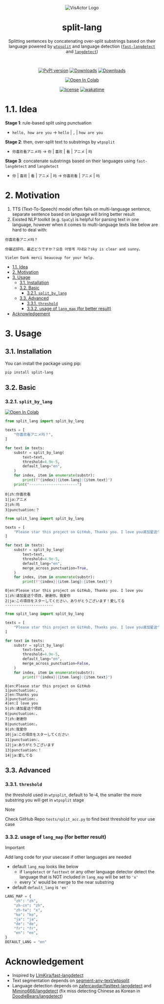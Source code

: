 <div align="center">

<img alt="VisActor Logo" src="https://github.com/DoodleBears/split-lang/blob/main/.github/profile/split-lang-banner.svg"/>
  
</div>
<div align="center">
  <h1>split-lang</h1>

Splitting sentences by concatenating over-split substrings based on their language
powered by [`wtpsplit`](https://github.com/segment-any-text/wtpsplit) and language detection ([`fast-langdetect`](https://github.com/LlmKira/fast-langdetect) and [`langdetect`](https://github.com/Mimino666/langdetect)) 

</div>

<br/>

<div align="center">

[![PyPI version](https://badge.fury.io/py/split-lang.svg)](https://badge.fury.io/py/split-lang)
[![Downloads](https://static.pepy.tech/badge/split-lang)](https://pepy.tech/project/split-lang)
[![Downloads](https://static.pepy.tech/badge/split-lang/month)](https://pepy.tech/project/split-lang)


[![Open In Colab](https://colab.research.google.com/assets/colab-badge.svg)](https://colab.research.google.com/github/DoodleBears/split-lang/blob/main/split-lang-demo.ipynb)


[![license](https://img.shields.io/badge/license-MIT-blue.svg)](https://github.com/DoodleBears/split-lang/blob/main/LICENSE)
[![wakatime](https://wakatime.com/badge/user/5728d95a-5cfb-4acb-b600-e34c2fc231b6/project/e06e0a00-9ba1-453d-8c62-a0b2604aaaad.svg)](https://wakatime.com/badge/user/5728d95a-5cfb-4acb-b600-e34c2fc231b6/project/e06e0a00-9ba1-453d-8c62-a0b2604aaaad)

</div>




# 1.1. Idea

**Stage 1**: rule-based split using punctuation
- `hello, how are you` -> `hello` | `,` | `how are you`

**Stage 2**: then, over-split text to substrings by `wtpsplit`
- `你喜欢看アニメ吗` -> `你` | `喜欢` | `看` | `アニメ` | `吗`

**Stage 3**: concatenate substrings based on their languages using `fast-langdetect` and `langdetect`
- `你` | `喜欢` | `看` | `アニメ` | `吗` -> `你喜欢看` | `アニメ` | `吗`

# 2. Motivation
1. TTS (Text-To-Speech) model often fails on multi-language sentence, separate sentence based on language will bring better result
2. Existed NLP toolkit (e.g. `SpaCy`) is helpful for parsing text in one language, however when it comes to multi-language texts like below are hard to deal with: 

```
你喜欢看アニメ吗？
```

```
你最近好吗、最近どうですか？요즘 어떻게 지내요？sky is clear and sunny。
```
```
Vielen Dank merci beaucoup for your help.
```

- [1.1. Idea](#11-idea)
- [2. Motivation](#2-motivation)
- [3. Usage](#3-usage)
  - [3.1. Installation](#31-installation)
  - [3.2. Basic](#32-basic)
    - [3.2.1. `split_by_lang`](#321-split_by_lang)
  - [3.3. Advanced](#33-advanced)
    - [3.3.1. `threshold`](#331-threshold)
    - [3.3.2. usage of `lang_map` (for better result)](#332-usage-of-lang_map-for-better-result)
- [Acknowledgement](#acknowledgement)


# 3. Usage

## 3.1. Installation

You can install the package using pip:

```bash
pip install split-lang
```



## 3.2. Basic
### 3.2.1. `split_by_lang`

[![Open In Colab](https://colab.research.google.com/assets/colab-badge.svg)](https://colab.research.google.com/github/DoodleBears/split-lang/blob/main/split-lang-demo.ipynb)

```python
from split_lang import split_by_lang

texts = [
    "你喜欢看アニメ吗？",
]

for text in texts:
    substr = split_by_lang(
        text=text,
        threshold=4.9e-5,
        default_lang="en",
    )
    for index, item in enumerate(substr):
        print(f"{index}|{item.lang}:{item.text}")
    print("----------------------")
```

```
0|zh:你喜欢看
1|ja:アニメ
2|zh:吗
3|punctuation:？
```

```python
from split_lang import split_by_lang

texts = [
    "Please star this project on GitHub, Thanks you. I love you请加星这个项目，谢谢你。我爱你この項目をスターしてください、ありがとうございます！愛してる",
]

for text in texts:
    substr = split_by_lang(
        text=text,
        threshold=4.9e-5,
        default_lang="en",
        merge_across_punctuation=True,
    )
    for index, item in enumerate(substr):
        print(f"{index}|{item.lang}:{item.text}")
```


```
0|en:Please star this project on GitHub, Thanks you. I love you
1|zh:请加星这个项目，谢谢你。我爱你
2|ja:この項目をスターしてください、ありがとうございます！愛してる
----------------------
```

```python
from split_lang import split_by_lang

texts = [
    "Please star this project on GitHub, Thanks you. I love you请加星这个项目，谢谢你。我爱你この項目をスターしてください、ありがとうございます！愛してる",
]

for text in texts:
    substr = split_by_lang(
        text=text,
        threshold=4.9e-5,
        default_lang="en",
        merge_across_punctuation=False,
    )
    for index, item in enumerate(substr):
        print(f"{index}|{item.lang}:{item.text}")
```

```
0|en:Please star this project on GitHub
1|punctuation:, 
2|en:Thanks you
3|punctuation:. 
4|en:I love you
5|zh:请加星这个项目
6|punctuation:，
7|zh:谢谢你
8|punctuation:。
9|zh:我爱你
10|ja:この項目をスターしてください
11|punctuation:、
12|ja:ありがとうございます
13|punctuation:！
14|ja:愛してる
```
## 3.3. Advanced

### 3.3.1. `threshold`

the threshold used in `wtpsplit`, default to 1e-4, the smaller the more substring you will get in `wtpsplit` stage

> [!NOTE]
> Check GitHub Repo `tests/split_acc.py` to find best threshold for your use case


### 3.3.2. usage of `lang_map` (for better result)

> [!IMPORTANT]
> Add lang code for your usecase if other languages are needed

- default `lang_map` looks like below
  - if `langdetect` or `fasttext` or any other language detector detect the language that is NOT included in `lang_map` will be set to `'x'`
  - every 'x' would be merge to the near substring
- default `default_lang` is `'en'`

```python
LANG_MAP = {
    "zh": "zh",
    "zh-cn": "zh",
    "zh-tw": "x",
    "ko": "ko",
    "ja": "ja",
    "de": "de",
    "fr": "fr",
    "en": "en",
}
DEFAULT_LANG = "en"
```

# Acknowledgement

- Inspired by [LlmKira/fast-langdetect](https://github.com/LlmKira/fast-langdetect)
- Text segmentation depends on [segment-any-text/wtpsplit](https://github.com/segment-any-text/wtpsplit)
- Language detection depends on [zafercavdar/fasttext-langdetect](https://github.com/zafercavdar/fasttext-langdetect) and [Mimino666/langdetect](https://github.com/Mimino666/langdetect) (fix miss detecting Chinese as Korean in [DoodleBears/langdetect](https://github.com/DoodleBears/langdetect))